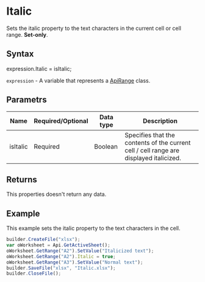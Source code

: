 # Italic

Sets the italic property to the text characters in the current cell or cell range. **Set-only**.

## Syntax

expression.Italic = isItalic;

`expression` - A variable that represents a [ApiRange](../ApiRange.md) class.

## Parametrs

| **Name** | **Required/Optional** | **Data type** | **Description** |
| ------------- | ------------- | ------------- | ------------- |
| isItalic | Required | Boolean | Specifies that the contents of the current cell / cell range are displayed italicized. |

## Returns

This properties doesn't return any data.

## Example

This example sets the italic property to the text characters in the cell.

```javascript
builder.CreateFile("xlsx");
var oWorksheet = Api.GetActiveSheet();
oWorksheet.GetRange("A2").SetValue("Italicized text");
oWorksheet.GetRange("A2").Italic = true;
oWorksheet.GetRange("A3").SetValue("Normal text");
builder.SaveFile("xlsx", "Italic.xlsx");
builder.CloseFile();
```